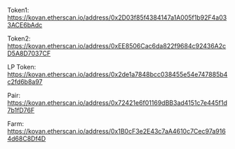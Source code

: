 Token1: https://kovan.etherscan.io/address/0x2D03f85f4384147a1A005f1b92F4a033ACE6bAdc

Token2: https://kovan.etherscan.io/address/0xEE8506Cac6da822f9684c92436A2cD5A8D7037CF

LP Token: https://kovan.etherscan.io/address/0x2de1a7848bcc038455e54e747885b4c2fd6b8a97

Pair: https://kovan.etherscan.io/address/0x72421e6f01169dBB3ad4151c7e445f1d7b1fD76F

Farm: https://kovan.etherscan.io/address/0x1B0cF3e2E43c7aA4610c7Cec97a9164d68C8Df4D